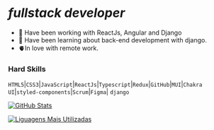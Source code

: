 # _fullstack developer_
- 🔭 Have been working with ReactJs, Angular and Django
- 🌱 Have been learning about back-end development with django.
- 🫀In love with remote work.

### Hard Skills 
`HTML5`|`CSS3`|`JavaScript`|`ReactJs`|`Typescript`|`Redux`|`GitHub`|`MUI`|`Chakra UI`|`styled-components`|`Scrum`|`Figma`| `django`

[![GitHub Stats](https://github-readme-stats.vercel.app/api?username=g-coutos&theme=solarized-light&show_icons=true)](https://github.com/anuraghazra/github-readme-stats)

[![Liguagens Mais Utilizadas](https://github-readme-stats.vercel.app/api/top-langs/?username=g-coutos&theme=solarized-light&layout=compact)](https://github.com/anuraghazra/github-readme-stats)
